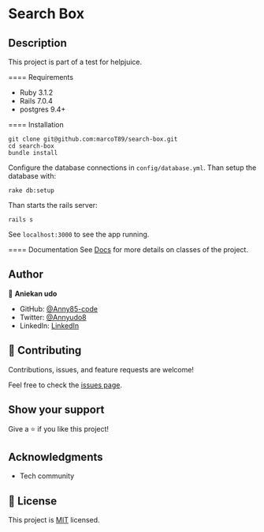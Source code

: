 # Search Box
## Description
This project is part of a test for helpjuice. 

==== Requirements
* Ruby 3.1.2
* Rails 7.0.4
* postgres 9.4+

==== Installation

    git clone git@github.com:marcoT89/search-box.git
    cd search-box
    bundle install

Configure the database connections in `config/database.yml`. Than setup the database with:

    rake db:setup

Than starts the rails server:

    rails s

See `localhost:3000` to see the app running.


==== Documentation
See [Docs](doc/app/index.html) for more details on classes of the project.

## Author

👤 **Aniekan udo**

- GitHub: [@Anny85-code](https://github.com/Anny85-code)
- Twitter: [@Annyudo8](https://twitter.com/Anny_udo8)
- LinkedIn: [LinkedIn](https://www.linkedin.com/in/aniekan-udo-665b65213/)

## 🤝 Contributing

Contributions, issues, and feature requests are welcome!

Feel free to check the [issues page](../../issues/).

## Show your support

Give a ⭐️ if you like this project!

## Acknowledgments
- Tech community

## 📝 License

This project is [MIT](./MIT.md) licensed.
